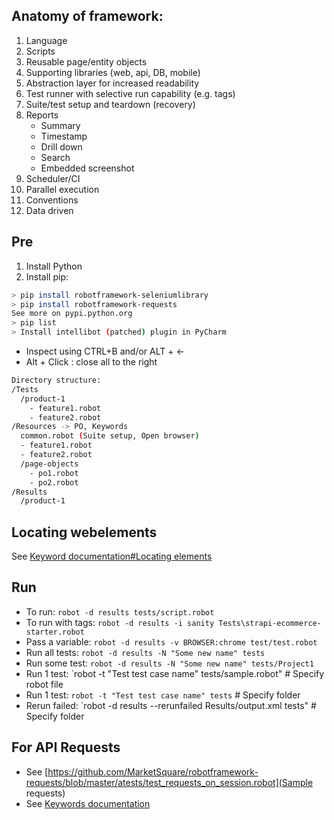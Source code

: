 ## Anatomy of framework:
1. Language
2. Scripts
3. Reusable page/entity objects
4. Supporting libraries (web, api, DB, mobile)
5. Abstraction layer for increased readability
6. Test runner with selective run capability (e.g. tags)
7. Suite/test setup and teardown (recovery)
8. Reports
    + Summary
    + Timestamp
    + Drill down
    + Search
    + Embedded screenshot
9. Scheduler/CI
10. Parallel execution
11. Conventions
12. Data driven

## Pre
1. Install Python
2. Install pip: 

```bash
> pip install robotframework-seleniumlibrary
> pip install robotframework-requests
See more on pypi.python.org
> pip list
> Install intellibot (patched) plugin in PyCharm
```

- Inspect using CTRL+B and/or ALT + <-
- Alt + Click : close all to the right

```bash
Directory structure:
/Tests
  /product-1
    - feature1.robot
    - feature2.robot
/Resources -> PO, Keywords
  common.robot (Suite setup, Open browser)
  - feature1.robot
  - feature2.robot
  /page-objects
    - po1.robot
    - po2.robot
/Results
  /product-1
```

## Locating webelements
See [Keyword documentation#Locating elements](https://robotframework.org/SeleniumLibrary/SeleniumLibrary.html#Locating%20elements)

## Run
- To run: `robot -d results tests/script.robot`
- To run with tags: `robot -d results -i sanity Tests\strapi-ecommerce-starter.robot`
- Pass a variable: `robot -d results -v BROWSER:chrome test/test.robot`
- Run all tests: `robot -d results -N "Some new name" tests`
- Run some test: `robot -d results -N "Some new name" tests/Project1`
- Run 1 test: `robot -t "Test test case name" tests/sample.robot" # Specify robot file
- Run 1 test: `robot -t "Test test case name" tests` # Specify folder
- Rerun failed: `robot -d results --rerunfailed Results/output.xml tests" # Specify folder

## For API Requests
+ See [https://github.com/MarketSquare/robotframework-requests/blob/master/atests/test_requests_on_session.robot](Sample requests)
+ See [Keywords documentation](https://marketsquare.github.io/robotframework-requests/doc/RequestsLibrary.html)
